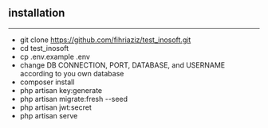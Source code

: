## installation

<hr/>

-   git clone https://github.com/fihriaziz/test_inosoft.git
-   cd test_inosoft
-   cp .env.example .env
-   change DB CONNECTION, PORT, DATABASE, and USERNAME according to you own database
-   composer install
-   php artisan key:generate
-   php artisan migrate:fresh --seed
-   php artisan jwt:secret
-   php artisan serve
